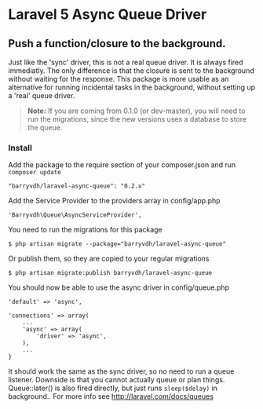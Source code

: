 # Laravel 5 Async Queue Driver

## Push a function/closure to the background.

Just like the 'sync' driver, this is not a real queue driver. It is always fired immediatly.
The only difference is that the closure is sent to the background without waiting for the response.
This package is more usable as an alternative for running incidental tasks in the background, without setting up a 'real' queue driver.

> **Note:** If you are coming from 0.1.0 (or dev-master), you will need to run the migrations, since the new versions uses a database to store the queue.

### Install

Add the package to the require section of your composer.json and run `composer update`

    "barryvdh/laravel-async-queue": "0.2.x"

Add the Service Provider to the providers array in config/app.php

    'Barryvdh\Queue\AsyncServiceProvider',

You need to run the migrations for this package

    $ php artisan migrate --package="barryvdh/laravel-async-queue"

Or publish them, so they are copied to your regular migrations

    $ php artisan migrate:publish barryvdh/laravel-async-queue

You should now be able to use the async driver in config/queue.php

    'default' => 'async',

    'connections' => array(
        ...
        'async' => array(
            'driver' => 'async',
        ),
        ...
    }

It should work the same as the sync driver, so no need to run a queue listener. Downside is that you cannot actually queue or plan things.
Queue::later() is also fired directly, but just runs `sleep($delay)` in background..
For more info see http://laravel.com/docs/queues

